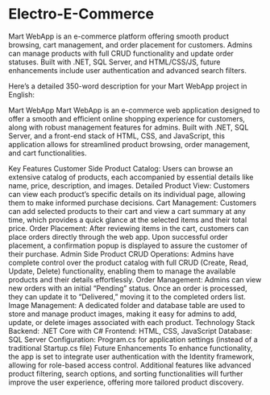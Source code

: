 # Electro-E-Commerce
Mart WebApp is an e-commerce platform offering smooth product browsing, cart management, and order placement for customers. Admins can manage products with full CRUD functionality and update order statuses. Built with .NET, SQL Server, and HTML/CSS/JS, future enhancements include user authentication and advanced search filters.

Here’s a detailed 350-word description for your Mart WebApp project in English:

Mart WebApp
Mart WebApp is an e-commerce web application designed to offer a smooth and efficient online shopping experience for customers, along with robust management features for admins. Built with .NET, SQL Server, and a front-end stack of HTML, CSS, and JavaScript, this application allows for streamlined product browsing, order management, and cart functionalities.

Key Features
Customer Side
Product Catalog: Users can browse an extensive catalog of products, each accompanied by essential details like name, price, description, and images.
Detailed Product View: Customers can view each product’s specific details on its individual page, allowing them to make informed purchase decisions.
Cart Management: Customers can add selected products to their cart and view a cart summary at any time, which provides a quick glance at the selected items and their total price.
Order Placement: After reviewing items in the cart, customers can place orders directly through the web app. Upon successful order placement, a confirmation popup is displayed to assure the customer of their purchase.
Admin Side
Product CRUD Operations: Admins have complete control over the product catalog with full CRUD (Create, Read, Update, Delete) functionality, enabling them to manage the available products and their details effortlessly.
Order Management: Admins can view new orders with an initial “Pending” status. Once an order is processed, they can update it to “Delivered,” moving it to the completed orders list.
Image Management: A dedicated folder and database table are used to store and manage product images, making it easy for admins to add, update, or delete images associated with each product.
Technology Stack
Backend: .NET Core with C#
Frontend: HTML, CSS, JavaScript
Database: SQL Server
Configuration: Program.cs for application settings (instead of a traditional Startup.cs file)
Future Enhancements
To enhance functionality, the app is set to integrate user authentication with the Identity framework, allowing for role-based access control. Additional features like advanced product filtering, search options, and sorting functionalities will further improve the user experience, offering more tailored product discovery.

